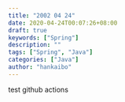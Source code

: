 ```yaml
---
title: "2002 04 24"
date: 2020-04-24T00:07:26+08:00
draft: true
keywords: ["Spring"]
description: ""
tags: ["Spring", "Java"]
categories: ["Java"]
author: "hankaibo"
---
```


test github actions
